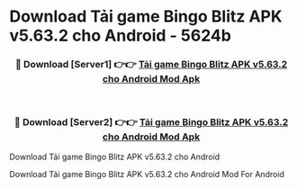# Download Tải game Bingo Blitz APK v5.63.2 cho Android - 5624b


<div align="center">
<h3>🔴 Download [Server1] 👉👉 <a href="https://apk-comot.site?title=Tải_game_Bingo_Blitz_APK_v5.63.2_cho_Android">Tải game Bingo Blitz APK v5.63.2 cho Android Mod Apk</a></h3><br>
<h3>🔴 Download [Server2] 👉👉 <a href="https://apk-comot.site?title=Tải_game_Bingo_Blitz_APK_v5.63.2_cho_Android">Tải game Bingo Blitz APK v5.63.2 cho Android Mod Apk</a></h3>
</div>



Download Tải game Bingo Blitz APK v5.63.2 cho Android 

Download Tải game Bingo Blitz APK v5.63.2 cho Android Mod For Android